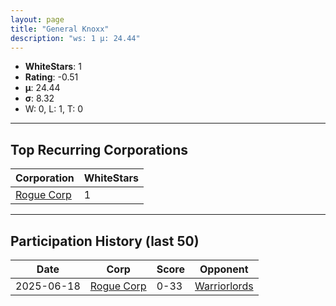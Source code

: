 ```yaml
---
layout: page
title: "General Knoxx"
description: "ws: 1 μ: 24.44"
---
```

- **WhiteStars**: 1
- **Rating**: -0.51
- **μ**: 24.44  
- **σ**: 8.32
- W: 0, L: 1, T: 0

---

## Top Recurring Corporations

| Corporation | WhiteStars |
| --- | --- |
| [Rogue Corp](https://ws.tsl.rocks/corp/6ad28ede21f9fa3aa044f0af41c7ed474fc432adf4ca1923fa02f6f9ded0028f/) | 1 |

---

## Participation History (last 50)

| Date | Corp | Score | Opponent |
| --- | --- | --- | --- |
| 2025-06-18 | [Rogue Corp](https://ws.tsl.rocks/corp/6ad28ede21f9fa3aa044f0af41c7ed474fc432adf4ca1923fa02f6f9ded0028f/) | 0-33 | [Warriorlords](https://ws.tsl.rocks/corp/a78c29b9e1c9f793205ba10d796dcabc114ef43d86f0bd34a43a56dc6da768aa/) |